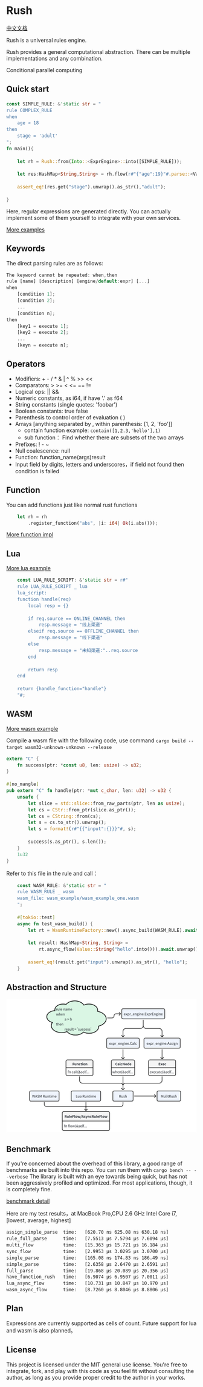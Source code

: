 # Rush
[中文文档](https://juejin.cn/column/7281080737491025955)

Rush is a universal rules engine.

Rush provides a general computational abstraction. There can be multiple implementations and any combination.

Conditional parallel computing

## Quick start

```rust
const SIMPLE_RULE: &'static str = "
rule COMPLEX_RULE
when
    age > 18
then
    stage = 'adult'
";
fn main(){
    
    let rh = Rush::from(Into::<ExprEngine>::into([SIMPLE_RULE]));

    let res:HashMap<String,String> = rh.flow(r#"{"age":19}"#.parse::<Value>().unwrap()).unwrap();
    
    assert_eq!(res.get("stage").unwrap().as_str(),"adult");

}
```

Here, regular expressions are generated directly. You can actually implement some of them yourself to integrate with your own services.

[More examples](https://github.com/woshihaoren4/rush/tree/main/example/src)

## Keywords

The direct parsing rules are as follows:
```rust
The keyword cannot be repeated: when,then
rule [name] [description] [engine/default:expr] [...]
when
    [condition 1];
    [condition 2];
    ...
    [condition n];
then
    [key1 = execute 1];
    [key2 = execute 2];
    ...
    [keyn = execute n];
```

## Operators
- Modifiers: + - / * & | ^ % >> << 
- Comparators: > >= < <= == !=
- Logical ops: || &&
- Numeric constants, as i64, if have '.' as f64
- String constants (single quotes: 'foobar')
- Boolean constants: true false
- Parenthesis to control order of evaluation ( )
- Arrays [anything separated by , within parenthesis: [1, 2, 'foo']]
  - contain function example: `contain([1,2.3,'hello'],1)`
  - sub function： Find whether there are subsets of the two arrays
- Prefixes: ! - ~
- Null coalescence: null
- Function: function_name(args)result
- Input field by digits, letters and underscores，if field not found then condition is failed

## Function

You can add functions just like normal rust functions

```rust
    let rh = rh
        .register_function("abs", |i: i64| Ok(i.abs()));
```

[More function impl](https://github.com/woshihaoren4/rush/blob/main/example/src/function_test.rs)

## Lua

[More lua example](https://github.com/woshihaoren4/rush/blob/lua_engine/example/src/lua_test.rs)

```rust
    const LUA_RULE_SCRIPT: &'static str = r#"
    rule LUA_RULE_SCRIPT _ lua
    lua_script:
    function handle(req)
        local resp = {}

        if req.source == ONLINE_CHANNEL then
            resp.message = "线上渠道"
        elseif req.source == OFFLINE_CHANNEL then
            resp.message = "线下渠道"
        else
            resp.message = "未知渠道:"..req.source
        end

        return resp
    end

    return {handle_function="handle"}
    "#;
```

## WASM

[More wasm example](https://github.com/woshihaoren4/rush/blob/main/example/src/wasm_test.rs)

Compile a wasm file with the following code, use command `cargo build --target wasm32-unknown-unknown --release`
```rust
extern "C" {
    fn success(ptr: *const u8, len: usize) -> u32;
}

#[no_mangle]
pub extern "C" fn handle(ptr: *mut c_char, len: u32) -> u32 {
    unsafe {
        let slice = std::slice::from_raw_parts(ptr, len as usize);
        let cs = CStr::from_ptr(slice.as_ptr());
        let cs = CString::from(cs);
        let s = cs.to_str().unwrap();
        let s = format!(r#"{{"input":{}}}"#, s);

        success(s.as_ptr(), s.len());
    }
    1u32
}
```

Refer to this file in the rule and call：
```rust
    const WASM_RULE: &'static str = "
    rule WASM_RULE _ wasm
    wasm_file: wasm_example/wasm_example_one.wasm
    ";

    #[tokio::test]
    async fn test_wasm_build() {
        let rt = WasmRuntimeFactory::new().async_build(WASM_RULE).await.unwrap();

        let result: HashMap<String, String> =
            rt.async_flow(Value::String("hello".into())).await.unwrap();
      
        assert_eq!(result.get("input").unwrap().as_str(), "hello");
    }
```


## Abstraction and Structure

![img.png](img.png)

## Benchmark

If you're concerned about the overhead of this library, a good range of benchmarks are built into this repo. You can run them with `cargo bench -- --verbose` The library is built with an eye towards being quick, but has not been aggressively profiled and optimized. For most applications, though, it is completely fine.

[benchmark detail](https://github.com/woshihaoren4/rush/tree/main/example/benches)

Here are my test results，at MacBook Pro,CPU 2.6 GHz Intel Core i7, [lowest, average, highest]

```bash
assign_simple_parse  time:   [620.70 ns 625.08 ns 630.18 ns]
rule_full_parse      time:   [7.5513 µs 7.5794 µs 7.6094 µs]
multi_flow           time:   [15.363 µs 15.721 µs 16.184 µs]
sync_flow            time:   [2.9953 µs 3.0295 µs 3.0700 µs]
single_parse         time:   [165.08 ns 174.83 ns 186.49 ns]
simple_parse         time:   [2.6358 µs 2.6470 µs 2.6591 µs]
full_parse           time:   [19.868 µs 20.089 µs 20.356 µs]
have_function_rush   time:   [6.9074 µs 6.9507 µs 7.0011 µs]
lua_async_flow       time:   [10.731 µs 10.847 µs 10.970 µs]
wasm_async_flow      time:   [8.7260 µs 8.8046 µs 8.8806 µs]
```

## Plan

Expressions are currently supported as cells of count. Future support for lua and wasm is also planned。

## License
This project is licensed under the MIT general use license. You're free to integrate, fork, and play with this code as you feel fit without consulting the author, as long as you provide proper credit to the author in your works.